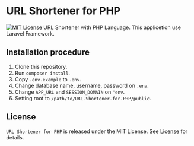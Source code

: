# URL Shortener for PHP
[![MIT License](http://img.shields.io/badge/license-MIT-blue.svg?style=flat)](License.txt)
URL Shortener with PHP Language.
This applicetion use Laravel Framework.

## Installation procedure
1. Clone this repository.
2. Run `composer install`.
3. Copy `.env.example` to `.env`.
4. Change database name, username, password on `.env`.
5. Change `APP_URL` and `SESSION_DOMAIN` on `'env`.
6. Setting root to `/path/to/URL-Shortener-for-PHP/public`.

## License
`URL Shortener for PHP` is released under the MIT License. See [License](License.txt) for details.

